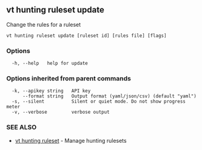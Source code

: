 ## vt hunting ruleset update

Change the rules for a ruleset

```
vt hunting ruleset update [ruleset id] [rules file] [flags]
```

### Options

```
  -h, --help   help for update
```

### Options inherited from parent commands

```
  -k, --apikey string   API key
      --format string   Output format (yaml/json/csv) (default "yaml")
  -s, --silent          Silent or quiet mode. Do not show progress meter
  -v, --verbose         verbose output
```

### SEE ALSO

* [vt hunting ruleset](vt_hunting_ruleset.md)	 - Manage hunting rulesets

